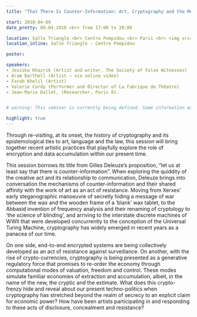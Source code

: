```yaml
---
title: "That There Is Counter-Information: Art, Cryptography and the Meta-Datification of Discourse"

start: 2018-04-09
date_pretty: 09.04.2018 <br> from 17:00 to 20:00

location: Salle Triangle <br> Centre Pompidou <br> Paris <br> <img src="/seminars/salletriangle.png" class="img-fluid"/>
location_inline: Salle Triangle - Centre Pompidou

poster:

speakers:
- Jessika Khazrik (Artist and writer, The Society of False Witnesses)
- Aram Bartholl (Artist – via online video)
- Farah Khelil (Artist)
- Valerie Cordy (Performer and Director of La Fabrique de Thêatre)
- Jean-Marie Dallet, (Researcher, Paris 8).


# warning: This seminar is currently being defined. Some information may change in the next days.

highlight: true
---
```


Through re-visiting, at its onset, the history of cryptography and its epistemological ties to art, language and the law, this session will bring together recent artistic practices that playfully explore the role of encryption and data accumulation within our present time. 


This session borrows its title from Gilles Deleuze’s proposition, “let us at least say that there is counter-information”. When exploring the quiddity of the creative act and its relationship to communication, Deleuze brings into conversation the mechanisms of counter-information and their shared affinity with the work of art as an act of resistance. Moving from Xerxes’ early steganographic manoeuvre of secretly hiding a message of war between the wax and the wooden frame of a ‘blank’ wax tablet, to the Abbasid invention of frequency analysis and their renaming of cryptology to ‘the science of blinding’, and arriving to the interstate discrete machines of WWII that were developed concurrently to the conception of the Universal Turing Machine, cryptography has widely emerged in recent years as a panacea of our time. 

On one side, end-to-end encrypted systems are being collectively developed as an act of resistance against surveillance. On another, with the rise of crypto-currencies, cryptography is being presented as a generative regulatory force that promises to re-order the economy through computational modes of valuation, freedom and control. These modes simulate familiar economies of extraction and accumulation, albeit, in the name of the new, the cryptic and the extimate. What does this crypto-frenzy hide and reveal about our present techno-politics when cryptography has stretched beyond the realm of secrecy to an explicit claim for economic power? How have been artists participating in and responding to these acts of disclosure, concealment and resistance? 